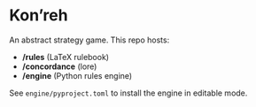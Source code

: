 # Kon’reh

An abstract strategy game. This repo hosts:
- **/rules** (LaTeX rulebook)
- **/concordance** (lore)
- **/engine** (Python rules engine)

See `engine/pyproject.toml` to install the engine in editable mode.
